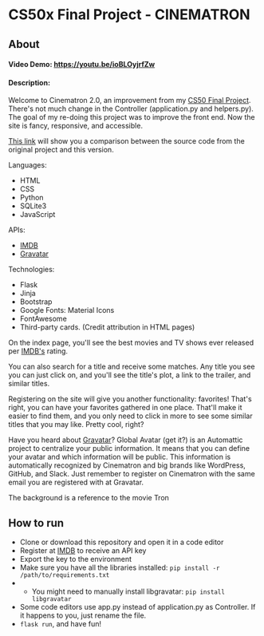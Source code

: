 # CS50x Final Project - CINEMATRON

## About

#### Video Demo: <https://youtu.be/ioBLOyjrfZw>
#### Description:
Welcome to Cinematron 2.0, an improvement from my [CS50 Final Project](https://youtu.be/dw-6M4zBNpw).
There's not much change in the Controller (application.py and helpers.py). The goal of my re-doing this project was to improve the front end. Now the site is fancy, responsive, and accessible.

[This link](https://github.com/KleySantana/cinematron/commit/ea11bc3227335f7ffcf5be9d42767f0bebd906d6) will show you a comparison between the source code from the original project and this version.

Languages:
- HTML
- CSS
- Python
- SQLite3
- JavaScript

APIs:
- [IMDB](https://imdb-api.com/api)
- [Gravatar](https://en.gravatar.com/site/implement)

Technologies:
- Flask
- Jinja
- Bootstrap
- Google Fonts: Material Icons
- FontAwesome
- Third-party cards. (Credit attribution in HTML pages)

On the index page, you'll see the best movies and TV shows ever released per [IMDB's](https://www.imdb.com/) rating.

You can also search for a title and receive some matches. Any title you see you can just click on, and you'll see the title's plot, a link to the trailer, and similar titles.

Registering on the site will give you another functionality: favorites! That's right, you can have your favorites gathered in one place. That'll make it easier to find them, and you only need to click in more to see some similar titles that you may like. Pretty cool, right?

Have you heard about [Gravatar](https://en.gravatar.com/)? Global Avatar (get it?) is an Automattic project to centralize your public information. It means that you can define your avatar and which information will be public. This information is automatically recognized by Cinematron and big brands like WordPress, GitHub, and Slack. Just remember to register on Cinematron with the same email you are registered with at Gravatar.

The background is a reference to the movie Tron

## How to run

- Clone or download this repository and open it in a code editor
- Register at [IMDB](https://imdb-api.com/api) to receive an API key
- Export the key to the environment
- Make sure you have all the libraries installed: ```pip install -r /path/to/requirements.txt```
- - You might need to manually install libgravatar: ```pip install libgravatar```
- Some code editors use app.py instead of application.py as Controller. If it happens to you, just rename the file.
- ```flask run```, and have fun!
